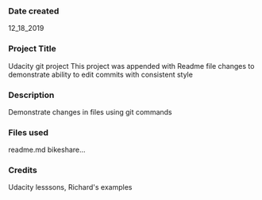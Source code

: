 ### Date created
12_18_2019

### Project Title
Udacity git project
This project was appended with Readme file changes to demonstrate ability to edit commits with consistent style

### Description
Demonstrate changes in files using git commands

### Files used
readme.md bikeshare...

### Credits
Udacity lesssons, Richard's examples

